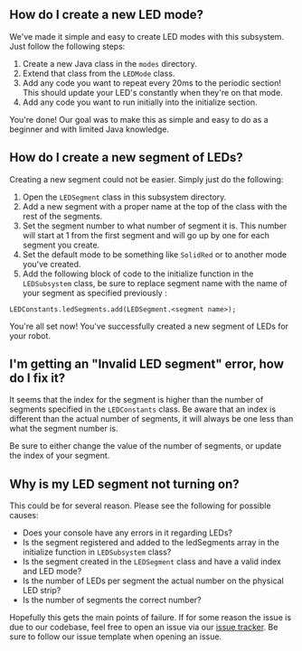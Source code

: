 ## How do I create a new LED mode?
We've made it simple and easy to create LED modes with this subsystem. Just follow the following steps:
1. Create a new Java class in the `modes` directory.
2. Extend that class from the `LEDMode` class.
3. Add any code you want to repeat every 20ms to the periodic section! This should update your LED's constantly when they're on that mode.
4. Add any code you want to run initially into the initialize section.

You're done! Our goal was to make this as simple and easy to do as a beginner and with limited Java knowledge.

## How do I create a new segment of LEDs?
Creating a new segment could not be easier. Simply just do the following:
1. Open the `LEDSegment` class in this subsystem directory.
2. Add a new segment with a proper name at the top of the class with the rest of the segments.
3. Set the segment number to what number of segment it is. This number will start at 1 from the first segment and will go up by one for each segment you create.
4. Set the default mode to be something like `SolidRed` or to another mode you've created.
5. Add the following block of code to the initialize function in the `LEDSubsystem` class, be sure to replace segment name with the name of your segment as specified previously :
```
LEDConstants.ledSegments.add(LEDSegment.<segment name>);
```

You're all set now! You've successfully created a new segment of LEDs for your robot.

## I'm getting an "Invalid LED segment" error, how do I fix it?
It seems that the index for the segment is higher than the number of segments specified in the `LEDConstants` class. Be aware that an index is different than the actual number of segments, it will always be one less than what the segment number is.

Be sure to either change the value of the number of segments, or update the index of your segment.

## Why is my LED segment not turning on?
This could be for several reason. Please see the following for possible causes:
- Does your console have any errors in it regarding LEDs?
- Is the segment registered and added to the ledSegments array in the initialize function in `LEDSubsystem` class?
- Is the segment created in the `LEDSegment` class and have a valid index and LED mode?
- Is the number of LEDs per segment the actual number on the physical LED strip?
- Is the number of segments the correct number?

Hopefully this gets the main points of failure. If for some reason the issue is due to our codebase, feel free to open an issue via our [issue tracker](https://github.com/Simbotics/Simbot-Base/issues). Be sure to follow our issue template when opening an issue.